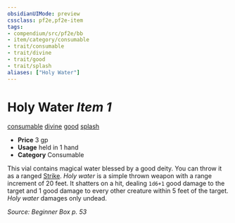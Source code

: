 ```yaml
---
obsidianUIMode: preview
cssclass: pf2e,pf2e-item
tags:
- compendium/src/pf2e/bb
- item/category/consumable
- trait/consumable
- trait/divine
- trait/good
- trait/splash
aliases: ["Holy Water"]
---
```

# Holy Water *Item 1*  
[consumable](rules/traits/consumable.md "Consumable Item Trait")  [divine](rules/traits/divine.md "Divine Tradition Trait")  [good](rules/traits/good.md "Good Alignment Trait")  [splash](rules/traits/splash.md "Splash Weapon Trait")  

- **Price** 3 gp
- **Usage** held in 1 hand
- **Category** Consumable

This vial contains magical water blessed by a good deity. You can throw it as a ranged [Strike](rules/actions/strike.md). _Holy water_ is a simple thrown weapon with a range increment of 20 feet. It shatters on a hit, dealing `1d6+1` good damage to the target and 1 good damage to every other creature within 5 feet of the target. _Holy water_ damages only undead.

*Source: Beginner Box p. 53*